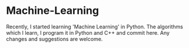 # Machine-Learning
Recently, I started learning 'Machine Learning' in Python. The algorithms which I learn, I program it in Python and C++ and commit here. Any changes and suggestions are welcome.
